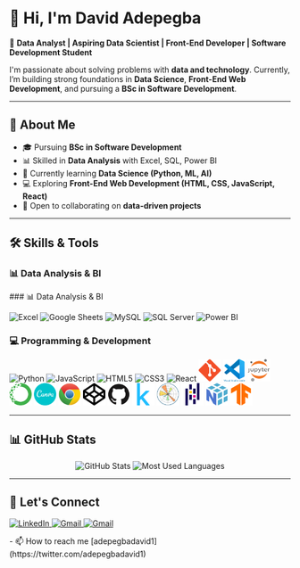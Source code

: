 # 👋 Hi, I'm David Adepegba  

🎯 **Data Analyst | Aspiring Data Scientist | Front-End Developer | Software Development Student**  

I'm passionate about solving problems with **data and technology**. Currently, I’m building strong foundations in **Data Science**, **Front-End Web Development**, and pursuing a **BSc in Software Development**.  

---

## 🚀 About Me  
- 🎓 Pursuing **BSc in Software Development**  
- 📊 Skilled in **Data Analysis** with Excel, SQL, Power BI  
- 🌱 Currently learning **Data Science (Python, ML, AI)**  
- 💻 Exploring **Front-End Web Development (HTML, CSS, JavaScript, React)**  
- 🤝 Open to collaborating on **data-driven projects**  

---

## 🛠️ Skills & Tools  

### 📊 Data Analysis & BI  
<p align="left">
 ### 📊 Data Analysis & BI  
<p align="left">
  <img src="https://icons8.com/icon/117561/microsoft-excel-2019" alt="Excel" title="Excel" width="50" height="50"/>
  <img src="https://cdn.jsdelivr.net/gh/simple-icons/simple-icons/icons/googlesheets.svg" alt="Google Sheets" title="Google Sheets" width="50" height="50"/>
  <img src="https://cdn.jsdelivr.net/gh/devicons/devicon/icons/mysql/mysql-original-wordmark.svg" alt="MySQL" title="MySQL" width="50" height="50"/>
  <img src="https://www.svgrepo.com/show/303229/microsoft-sql-server-logo.svg" alt="SQL Server" title="SQL Server" width="50" height="50"/>
  <img src="https://cdn.jsdelivr.net/gh/simple-icons/simple-icons/icons/powerbi.svg" alt="Power BI" title="Power BI" width="50" height="50"/>
</p>

</p>

### 💻 Programming & Development  
<p align="left">
  <img src="https://cdn.jsdelivr.net/gh/devicons/devicon/icons/python/python-original.svg" alt="Python" width="40" height="40" title="Python"/>
  <img src="https://cdn.jsdelivr.net/gh/devicons/devicon/icons/javascript/javascript-original.svg" alt="JavaScript" width="40" height="40" title="JavaScript"/>
  <img src="https://cdn.jsdelivr.net/gh/devicons/devicon/icons/html5/html5-original.svg" alt="HTML5" width="40" height="40" title="HTML5"/>
  <img src="https://cdn.jsdelivr.net/gh/devicons/devicon/icons/css3/css3-original.svg" alt="CSS3" width="40" height="40" title="CSS3"/>
  <img src="https://cdn.jsdelivr.net/gh/devicons/devicon/icons/react/react-original.svg" alt="React" width="40" height="40" title="React"/>
  <img src="https://github.com/devicons/devicon/blob/v2.17.0/icons/git/git-original.svg" alt="Git" width="40" height="40" title="Git"/>
  <img src="https://github.com/devicons/devicon/blob/v2.17.0/icons/vscode/vscode-original-wordmark.svg" alt="VsCode" width="40" height="40" title="VsCode"/>
  <img src="https://github.com/devicons/devicon/blob/master/icons/jupyter/jupyter-original-wordmark.svg" alt="Jupyter" width="40" height="40" title="Jupyter"/>
  <img src="https://github.com/devicons/devicon/blob/v2.17.0/icons/anaconda/anaconda-original.svg" alt="Anaconda" width="40" height="40" title="Anaconda"/>
  <img src="https://github.com/devicons/devicon/blob/v2.17.0/icons/canva/canva-original.svg" alt="Canva" width="40" height="40" title="Canva"/>
  <img src="https://github.com/devicons/devicon/blob/v2.17.0/icons/chrome/chrome-original.svg" alt="Chrome" width="40" height="40" title="Chrome"/>
  <img src="https://github.com/devicons/devicon/blob/v2.17.0/icons/codepen/codepen-original.svg" alt="Codepen" width="40" height="40" title="Codepen"/>
  <img src="https://github.com/devicons/devicon/blob/v2.17.0/icons/github/github-original.svg" alt="Github" width="40" height="40" title="Github"/>
  <img src="https://github.com/devicons/devicon/blob/v2.17.0/icons/kaggle/kaggle-original.svg" alt="Kaggle" width="40" height="40" title="Kaggle"/>
  <img src="https://github.com/devicons/devicon/blob/v2.17.0/icons/matplotlib/matplotlib-original.svg" alt="Matplotlib" width="40" height="40" title="Matplotlib"/>
  <img src="https://github.com/devicons/devicon/blob/v2.17.0/icons/pandas/pandas-original.svg" alt="Pandas" width="40" height="40" title="Pandas"/>
  <img src="https://github.com/devicons/devicon/blob/v2.17.0/icons/numpy/numpy-original.svg" alt="Numpy" width="40" height="40" title="Numpy"/>
  <img src="https://github.com/devicons/devicon/blob/v2.17.0/icons/tensorflow/tensorflow-original.svg" alt="Tensorflow" width="40" height="40" title="Tensorflow"/>
  
</p>

---

## 📊 GitHub Stats  

<p align="center">
  <img src="https://github-readme-stats.vercel.app/api?username=adepegba1&show_icons=true&theme=tokyonight" alt="GitHub Stats" height="180"/>
  <img src="https://github-readme-stats.vercel.app/api/top-langs/?username=adepegba1&layout=compact&theme=tokyonight" alt="Most Used Languages" height="180"/>
</p>

---

## 🔗 Let's Connect  
<p align="left">
  <a href="https://www.linkedin.com/in/david-adepegba" target="_blank">
    <img src="https://cdn.jsdelivr.net/gh/devicons/devicon/icons/linkedin/linkedin-original.svg" alt="LinkedIn" width="40" height="40"/>
  </a>
  <a href="mailto:adepegbadavid2@gmail.com">
    <img src="https://www.svgrepo.com/show/223047/gmail.svg" alt="Gmail" width="40" height="40"/>
  </a>
   <a href="https://twitter.com/adepegbadavid1">
    <img src="https://www.svgrepo.com/show/223047/gmail.svg" alt="Gmail" width="40" height="40"/>
  </a>
 
</p>
- 📫 How to reach me [adepegbadavid1](https://twitter.com/adepegbadavid1)

<!---
adepegba1/adepegba1 is a ✨ special ✨ repository because its `README.md` (this file) appears on your GitHub profile.
You can click the Preview link to take a look at your changes.
--->
